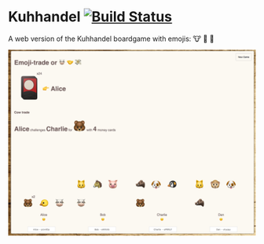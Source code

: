 # Kuhhandel [![Build Status](https://travis-ci.org/AquiGorka/kuhhandel.svg?branch=master)](https://travis-ci.org/AquiGorka/kuhhandel)

A web version of the Kuhhandel boardgame with emojis: 🐮 🤝 💸

![Emoji Trade screenshot](/static/screenshot.png)


